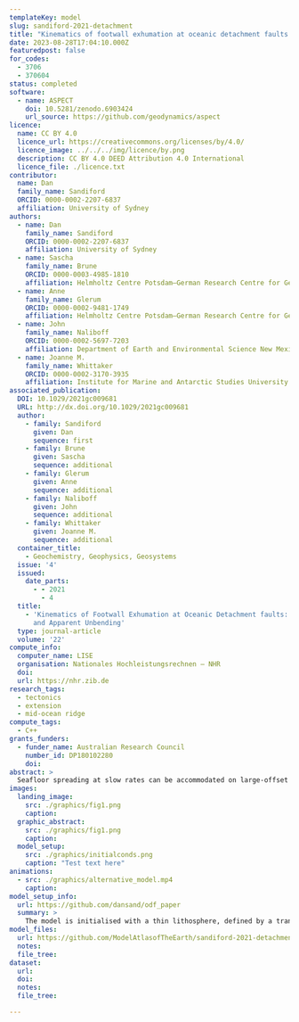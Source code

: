 ```yaml
---
templateKey: model
slug: sandiford-2021-detachment
title: "Kinematics of footwall exhumation at oceanic detachment faults: solid‐block rotation and apparent unbending"
date: 2023-08-28T17:04:10.000Z
featuredpost: false
for_codes:
  - 3706
  - 370604
status: completed
software:
  - name: ASPECT
    doi: 10.5281/zenodo.6903424
    url_source: https://github.com/geodynamics/aspect
licence:
  name: CC BY 4.0
  licence_url: https://creativecommons.org/licenses/by/4.0/
  licence_image: ../../../img/licence/by.png
  description: CC BY 4.0 DEED Attribution 4.0 International
  licence_file: ./licence.txt
contributor:
  name: Dan
  family_name: Sandiford
  ORCID: 0000-0002-2207-6837
  affiliation: University of Sydney
authors:
  - name: Dan
    family_name: Sandiford
    ORCID: 0000-0002-2207-6837
    affiliation: University of Sydney
  - name: Sascha
    family_name: Brune
    ORCID: 0000-0003-4985-1810
    affiliation: Helmholtz Centre Potsdam—German Research Centre for Geosciences (GFZ)  Potsdam Germany
  - name: Anne
    family_name: Glerum
    ORCID: 0000-0002-9481-1749
    affiliation: Helmholtz Centre Potsdam—German Research Centre for Geosciences (GFZ)  Potsdam Germany
  - name: John
    family_name: Naliboff
    ORCID: 0000-0002-5697-7203
    affiliation: Department of Earth and Environmental Science New Mexico Institute of Mining and Technology  Socorro NM USA
  - name: Joanne M.
    family_name: Whittaker
    ORCID: 0000-0002-3170-3935
    affiliation: Institute for Marine and Antarctic Studies University of Tasmania  Hobart TAS Australia
associated_publication:
  DOI: 10.1029/2021gc009681
  URL: http://dx.doi.org/10.1029/2021gc009681
  author:
    - family: Sandiford
      given: Dan
      sequence: first
    - family: Brune
      given: Sascha
      sequence: additional
    - family: Glerum
      given: Anne
      sequence: additional
    - family: Naliboff
      given: John
      sequence: additional
    - family: Whittaker
      given: Joanne M.
      sequence: additional
  container_title:
    - Geochemistry, Geophysics, Geosystems
  issue: '4'
  issued:
    date_parts:
      - - 2021
        - 4
  title:
    - 'Kinematics of Footwall Exhumation at Oceanic Detachment faults: Solid‐Block Rotation
      and Apparent Unbending'
  type: journal-article
  volume: '22'
compute_info:
  computer_name: LISE
  organisation: Nationales Hochleistungsrechnen – NHR
  doi:
  url: https://nhr.zib.de
research_tags:
  - tectonics
  - extension
  - mid-ocean ridge
compute_tags:
  - C++
grants_funders:
  - funder_name: Australian Research Council
    number_id: DP180102280
    doi:
abstract: >
  Seafloor spreading at slow rates can be accommodated on large-offset oceanic detachment faults (ODFs), that exhume lower crustal and mantle rocks in footwall domes termed oceanic core complexes (OCCs). Footwall rocks experience large rotation during exhumation, yet important aspects of the kinematics—particularly the relative roles of solid-block rotation and flexure—are not clearly understood. Using a high-resolution numerical model, we explore the exhumation kinematics in the footwall beneath an emergent ODF/OCC. A key feature of the models is that footwall motion is dominated by solid-block rotation, accommodated by the nonplanar, concave-down fault interface. A consequence is that curvature measured along the ODF is representative of a neutral stress configuration, rather than a “bent” one. Instead, it is in the subsequent process of “apparent unbending” that significant flexural stresses are developed in the model footwall. The brittle strain associated with apparent unbending is produced dominantly in extension, beneath the OCC, consistent with earthquake clustering observed in the Trans-Atlantic Geotraverse at the Mid-Atlantic Ridge.
images:
  landing_image:
    src: ./graphics/fig1.png
    caption:
  graphic_abstract:
    src: ./graphics/fig1.png
    caption:
  model_setup:
    src: ./graphics/initialconds.png
    caption: "Test text here"
animations:
  - src: ./graphics/alternative_model.mp4
    caption:
model_setup_info:
  url: https://github.com/dansand/odf_paper
  summary: >
    The model is initialised with a thin lithosphere, defined by a transient cooling profile with a thermal age of 0.5 Myr in the center of the domain. The domain is 400 km wide and 100 km deep. The thermal profile ages outwardly in proportion to the applied spreading rate of 2 cm/yr (full rate), which is representative for slow ocean ridges in general. Uniform inflow at the bottom boundary balances the outward flux of material at the side boundaries. The model has a true free surface (Rose et al., 2017), and a diffusion process is applied to the surface topography in order to counteract strong mesh deformation. A simplification here is that the effect of the water column is ignored, i.e the detachment is modeled as sub-aerial. There is no compositional differentiation in the model (i.e. no crust/mantle). All parts of the domain are subject to the same constitutive model. The constitutive model incorporates viscous (dislocation creep), elastic and plastic (pseudo-brittle) deformation mechanisms, hereafter referred to as visco-elastic plastic (VEP) rheology, following the approach of Moresi et al. (2003). The advection-diffusion equation included an anomalously- high diffusivity (3e-6 m2s-1) intended as a paramaterization of the near axis cooling effect of hydrothermal circulation (cf. Lavier and Buck, 2002). As implemented here, the higher diffusivity applies thoughout the domain, rather than being localized at the ridge. The parameters chosen here result in ~10 km lithopshere at the ridge axis, which is in the range identified for ODF development. Due to the difference in diffusivity values in the initial conditions (1e-6), and temperature evolution equation (3e-6), the thermal structure is not in steady state; cooling of the off-axis lithosphere will occur.
model_files:
  url: https://github.com/ModelAtlasofTheEarth/sandiford-2021-detachment/model_files
  notes:
  file_tree:
dataset:
  url:
  doi:
  notes:
  file_tree:

---
```

